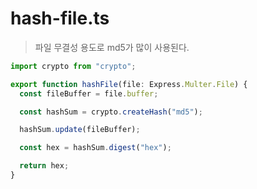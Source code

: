 # hash-file.ts

> 파일 무결성 용도로 md5가 많이 사용된다.

```ts
import crypto from "crypto";

export function hashFile(file: Express.Multer.File) {
  const fileBuffer = file.buffer;

  const hashSum = crypto.createHash("md5");

  hashSum.update(fileBuffer);

  const hex = hashSum.digest("hex");

  return hex;
}
```
